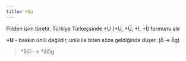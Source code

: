 ```yaml
---
title: +Ug
---
```

Fiilden isim türetir. Türkiye Türkeçsinde +U (+U, +Ü, +I, +İ) formunu alır 

**+U&#32;**- baskın ünlü değildir, ünlü ile biten söze geldiğinde düşer. (ȫ -> ȫg)

> \*āčï- -> \*āčïg
